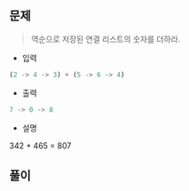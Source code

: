 ## 문제

> 역순으로 저장된 연결 리스트의 숫자를 더하라.

- 입력

```python
(2 -> 4 -> 3) + (5 -> 6 -> 4)
```

- 출력

```python
7 -> 0 -> 8
```

- 설명

342 + 465 = 807



## 풀이

